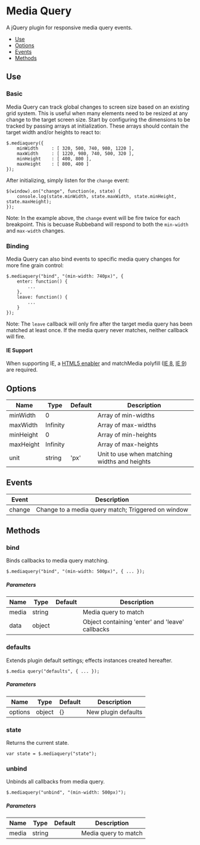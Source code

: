 # Media Query

A jQuery plugin for responsive media query events.

* [Use](#use)
* [Options](#options)
* [Events](#events)
* [Methods](#methods)


## Use 
### Basic

Media Query can track global changes to screen size based on an existing grid system. This is useful when many elements need to be resized at any change to the target screen size. Start by configuring the dimensions to be tracked by passing arrays at initialization. These arrays should contain the target width and/or heights to react to:

```
$.mediaquery({
	minWidth     : [ 320, 500, 740, 980, 1220 ],
	maxWidth     : [ 1220, 980, 740, 500, 320 ],
	minHeight    : [ 400, 800 ],
	maxHeight    : [ 800, 400 ]
});
```

After initializing, simply listen for the `change` event:

```
$(window).on("change", function(e, state) {
	console.log(state.minWidth, state.maxWidth, state.minHeight, state.maxHeight);
});
```

Note: In the example above, the `change` event will be fire twice for each breakpoint. This is becuase Rubbeband will respond to both the `min-width` and `max-width` changes.

### Binding

Media Query can also bind events to specific media query changes for more fine grain control:

```
$.mediaquery("bind", "(min-width: 740px)", {
	enter: function() {
		...
	},
	leave: function() {
		...
	}
});
```

Note: The `leave` callback will only fire after the target media query has been matched at least once. If the media query never matches, neither callback will fire.

#### IE Support

When supporting IE, a [HTML5 enabler](https://gist.github.com/benplum/8045366) and matchMedia polyfill ([IE 8](https://gist.github.com/benplum/8045336), [IE 9](https://gist.github.com/benplum/8045327)) are required.

## Options



| Name | Type | Default | Description |
| --- | --- | --- | --- |
| minWidth |  0  |  | Array of min-widths |
| maxWidth |  Infinity  |  | Array of max-widths |
| minHeight |  0  |  | Array of min-heights |
| maxHeight |  Infinity  |  | Array of max-heights |
| unit | string | 'px' | Unit to use when matching widths and heights |

## Events

| Event | Description |
| --- | --- |
| change | Change to a media query match; Triggered on window |

## Methods

### bind

Binds callbacks to media query matching.

```
$.mediaquery("bind", "(min-width: 500px)", { ... });
```

##### Parameters

| Name | Type | Default | Description |
| --- | --- | --- | --- |
| media | string |  | Media query to match |
| data | object |  | Object containing 'enter' and 'leave' callbacks |

### defaults

Extends plugin default settings; effects instances created hereafter.

```
$.media query("defaults", { ... });
```

##### Parameters

| Name | Type | Default | Description |
| --- | --- | --- | --- |
| options | object | {} | New plugin defaults |

### state

Returns the current state.

```
var state = $.mediaquery("state");
```

### unbind

Unbinds all callbacks from media query.

```
$.mediaquery("unbind", "(min-width: 500px)");
```

##### Parameters

| Name | Type | Default | Description |
| --- | --- | --- | --- |
| media | string |  | Media query to match |

